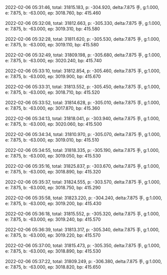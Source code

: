 2022-02-06 05:31:46, total: 31815.183, p: -304.920, delta:7.875 手, g:1.000, e: 7.875, b: -63.000, ep: 3018.760, bp: 415.460

2022-02-06 05:32:08, total: 31812.663, p: -305.330, delta:7.875 手, g:1.000, e: 7.875, b: -63.000, ep: 3019.310, bp: 415.580

2022-02-06 05:32:28, total: 31811.620, p: -305.530, delta:7.875 手, g:1.000, e: 7.875, b: -63.000, ep: 3019.110, bp: 415.580

2022-02-06 05:32:49, total: 31809.198, p: -305.680, delta:7.875 手, g:1.000, e: 7.875, b: -63.000, ep: 3020.240, bp: 415.740

2022-02-06 05:33:10, total: 31812.854, p: -305.460, delta:7.875 手, g:1.000, e: 7.875, b: -63.000, ep: 3019.900, bp: 415.670

2022-02-06 05:33:31, total: 31813.552, p: -305.450, delta:7.875 手, g:1.000, e: 7.875, b: -63.000, ep: 3018.710, bp: 415.520

2022-02-06 05:33:52, total: 31814.628, p: -305.010, delta:7.875 手, g:1.000, e: 7.875, b: -63.000, ep: 3017.870, bp: 415.360

2022-02-06 05:34:13, total: 31818.041, p: -303.940, delta:7.875 手, g:1.000, e: 7.875, b: -63.000, ep: 3020.060, bp: 415.500

2022-02-06 05:34:34, total: 31810.970, p: -305.070, delta:7.875 手, g:1.000, e: 7.875, b: -63.000, ep: 3019.010, bp: 415.510

2022-02-06 05:34:55, total: 31818.335, p: -305.190, delta:7.875 手, g:1.000, e: 7.875, b: -63.000, ep: 3019.050, bp: 415.530

2022-02-06 05:35:16, total: 31825.837, p: -303.670, delta:7.875 手, g:1.000, e: 7.875, b: -63.000, ep: 3018.890, bp: 415.320

2022-02-06 05:35:37, total: 31824.555, p: -303.570, delta:7.875 手, g:1.000, e: 7.875, b: -63.000, ep: 3018.750, bp: 415.290

2022-02-06 05:35:58, total: 31823.220, p: -304.240, delta:7.875 手, g:1.000, e: 7.875, b: -63.000, ep: 3019.200, bp: 415.430

2022-02-06 05:36:18, total: 31815.552, p: -305.320, delta:7.875 手, g:1.000, e: 7.875, b: -63.000, ep: 3019.240, bp: 415.570

2022-02-06 05:36:39, total: 31813.317, p: -305.340, delta:7.875 手, g:1.000, e: 7.875, b: -63.000, ep: 3019.220, bp: 415.570

2022-02-06 05:37:00, total: 31815.473, p: -305.350, delta:7.875 手, g:1.000, e: 7.875, b: -63.000, ep: 3018.890, bp: 415.530

2022-02-06 05:37:22, total: 31809.249, p: -306.380, delta:7.875 手, g:1.000, e: 7.875, b: -63.000, ep: 3018.820, bp: 415.650